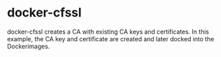 # docker-cfssl
docker-cfssl creates a CA with existing CA keys and certificates.
In this example, the CA key and certificate are created and later docked into the Dockerimages.
